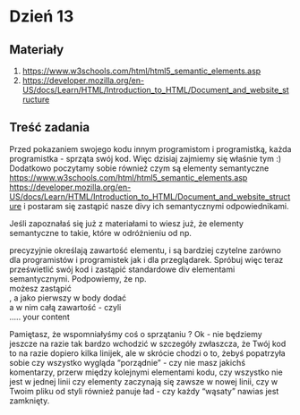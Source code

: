 # Dzień 13

## Materiały

1. https://www.w3schools.com/html/html5_semantic_elements.asp
2. https://developer.mozilla.org/en-US/docs/Learn/HTML/Introduction_to_HTML/Document_and_website_structure

## Treść zadania

Przed pokazaniem swojego kodu innym programistom i programistką, każda programistka - sprząta swój kod. 
Więc dzisiaj zajmiemy się właśnie tym  :) 
Dodatkowo poczytamy sobie również czym są elementy semantyczne https://www.w3schools.com/html/html5_semantic_elements.asp
https://developer.mozilla.org/en-US/docs/Learn/HTML/Introduction_to_HTML/Document_and_website_structure
i postaram się zastąpić nasze divy ich semantycznymi odpowiednikami.

Jeśli zapoznałaś się już z materiałami to wiesz już, że elementy semantyczne to takie, które w odróżnieniu od np. <div> precyzyjnie określają zawartość elementu, i są bardziej czytelne zarówno dla programistów i programistek jak i  dla przeglądarek. 
Spróbuj więc teraz prześwietlić swój kod i zastąpić standardowe div elementami semantycznymi. Podpowiemy, że np. <div> możesz zastąpić <section>, a jako pierwszy w body dodać <main> a w nim całą zawartość - czyli <main> ….. your content </main>

Pamiętasz, że wspomniałyśmy coś o sprzątaniu ? Ok - nie będziemy jeszcze na razie tak bardzo wchodzić w szczegóły zwłaszcza, że Twój kod to na razie dopiero kilka linijek, ale w skrócie chodzi o to, żebyś popatrzyła sobie czy wszystko wygląda “porządnie” - 
czy nie masz jakichś komentarzy, przerw między kolejnymi elementami kodu, czy wszystko nie jest w jednej linii czy elementy zaczynają się zawsze w nowej linii, czy w Twoim pliku od styli również panuje ład - czy każdy “wąsaty” nawias jest zamknięty. 
